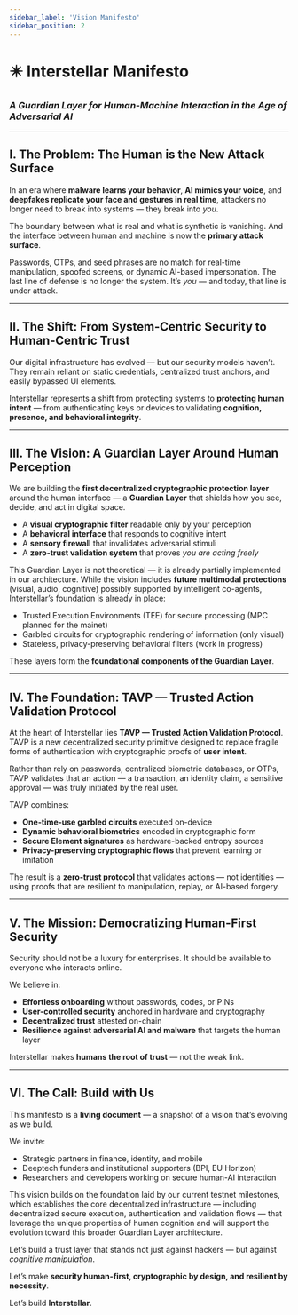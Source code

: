 ```yaml
---
sidebar_label: 'Vision Manifesto'
sidebar_position: 2
---
```


# ✴️ Interstellar Manifesto
### *A Guardian Layer for Human-Machine Interaction in the Age of Adversarial AI*

---

## I. The Problem: The Human is the New Attack Surface

In an era where **malware learns your behavior**, **AI mimics your voice**, and **deepfakes replicate your face and gestures in real time**, attackers no longer need to break into systems — they break into *you*.

The boundary between what is real and what is synthetic is vanishing. And the interface between human and machine is now the **primary attack surface**.

Passwords, OTPs, and seed phrases are no match for real-time manipulation, spoofed screens, or dynamic AI-based impersonation. The last line of defense is no longer the system. It’s *you* — and today, that line is under attack.

---

## II. The Shift: From System-Centric Security to Human-Centric Trust

Our digital infrastructure has evolved — but our security models haven’t. They remain reliant on static credentials, centralized trust anchors, and easily bypassed UI elements.

Interstellar represents a shift from protecting systems to **protecting human intent** — from authenticating keys or devices to validating **cognition, presence, and behavioral integrity**.

---

## III. The Vision: A Guardian Layer Around Human Perception

We are building the **first decentralized cryptographic protection layer** around the human interface — a **Guardian Layer** that shields how you see, decide, and act in digital space.

* A **visual cryptographic filter** readable only by your perception
* A **behavioral interface** that responds to cognitive intent
* A **sensory firewall** that invalidates adversarial stimuli
* A **zero-trust validation system** that proves *you are acting freely*

This Guardian Layer is not theoretical — it is already partially implemented in our architecture. While the vision includes **future multimodal protections** (visual, audio, cognitive) possibly supported by intelligent co-agents, Interstellar’s foundation is already in place:

* Trusted Execution Environments (TEE) for secure processing (MPC planned for the mainet)
* Garbled circuits for cryptographic rendering of information (only visual)
* Stateless, privacy-preserving behavioral filters (work in progress)

These layers form the **foundational components of the Guardian Layer**. 

---

## IV. The Foundation: TAVP — Trusted Action Validation Protocol

At the heart of Interstellar lies **TAVP — Trusted Action Validation Protocol**. TAVP is a new decentralized security primitive designed to replace fragile forms of authentication with cryptographic proofs of **user intent**.

Rather than rely on passwords, centralized biometric databases, or OTPs, TAVP validates that an action — a transaction, an identity claim, a sensitive approval — was truly initiated by the real user.

TAVP combines:

* **One-time-use garbled circuits** executed on-device
* **Dynamic behavioral biometrics** encoded in cryptographic form
* **Secure Element signatures** as hardware-backed entropy sources
* **Privacy-preserving cryptographic flows** that prevent learning or imitation

The result is a **zero-trust protocol** that validates actions — not identities — using proofs that are resilient to manipulation, replay, or AI-based forgery.

---

## V. The Mission: Democratizing Human-First Security

Security should not be a luxury for enterprises. It should be available to everyone who interacts online.

We believe in:

* **Effortless onboarding** without passwords, codes, or PINs
* **User-controlled security** anchored in hardware and cryptography
* **Decentralized trust** attested on-chain
* **Resilience against adversarial AI and malware** that targets the human layer

Interstellar makes **humans the root of trust** — not the weak link.

---

## VI. The Call: Build with Us

This manifesto is a **living document** — a snapshot of a vision that’s evolving as we build.

We invite:

* Strategic partners in finance, identity, and mobile
* Deeptech funders and institutional supporters (BPI, EU Horizon)
* Researchers and developers working on secure human-AI interaction


This vision builds on the foundation laid by our current testnet milestones, which establishes the core decentralized infrastructure — including decentralized secure execution, authentication and validation flows — that leverage the unique properties of human cognition and will support the evolution toward this broader Guardian Layer architecture.



Let’s build a trust layer that stands not just against hackers — but against *cognitive manipulation*.

Let’s make **security human-first, cryptographic by design, and resilient by necessity**.

Let’s build **Interstellar**.
